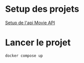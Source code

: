 # Setup des projets
[Setup de l'api Movie API](movie-api/README.md)


# Lancer le projet
```
docker compose up
```